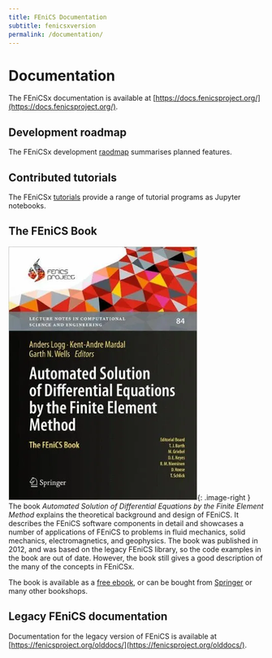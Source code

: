 ```yaml
---
title: FEniCS Documentation
subtitle: fenicsxversion
permalink: /documentation/
---
```


# Documentation

The FEniCSx documentation is available at
[https://docs.fenicsproject.org/](https://docs.fenicsproject.org/).


## Development roadmap

The FEniCSx development [raodmap](roadmap.md) summarises planned
features.


## Contributed tutorials

The FEniCSx [tutorials](https://jorgensd.github.io/dolfinx-tutorial/)
provide a range of tutorial programs as Jupyter notebooks.


## The FEniCS Book

![The FEniCS Book](/assets/img/docs/book.png){: .image-right } The book
*Automated Solution of Differential Equations by the Finite Element
Method* explains the theoretical background and design of FEniCS. It
describes the FEniCS software components in detail and showcases a
number of applications of FEniCS to problems in fluid mechanics, solid
mechanics, electromagnetics, and geophysics. The book was published in
2012, and was based on the legacy FEniCS library, so the code examples
in the book are out of date. However, the book still gives a good
description of the many of the concepts in FEniCSx.

The book is available as a [free
ebook](http://launchpad.net/fenics-book/trunk/final/+download/fenics-book-2011-10-27-final.pdf),
or can be bought from
[Springer](http://www.springer.com/mathematics/computational+science+%26+engineering/book/978-3-642-23098-1)
or many other bookshops.


## Legacy FEniCS documentation

Documentation for the legacy version of FEniCS is available at
[https://fenicsproject.org/olddocs/](https://fenicsproject.org/olddocs/).
